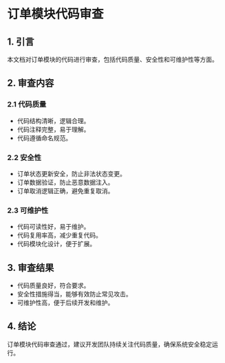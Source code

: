 # 订单模块代码审查

## 1. 引言

本文档对订单模块的代码进行审查，包括代码质量、安全性和可维护性等方面。

## 2. 审查内容

### 2.1 代码质量

- 代码结构清晰，逻辑合理。
- 代码注释完整，易于理解。
- 代码遵循命名规范。

### 2.2 安全性

- 订单状态更新安全，防止非法状态变更。
- 订单数据验证，防止恶意数据注入。
- 订单取消逻辑正确，避免重复取消。

### 2.3 可维护性

- 代码可读性好，易于维护。
- 代码复用率高，减少重复代码。
- 代码模块化设计，便于扩展。

## 3. 审查结果

- 代码质量良好，符合要求。
- 安全性措施得当，能够有效防止常见攻击。
- 可维护性高，便于后续开发和维护。

## 4. 结论

订单模块代码审查通过，建议开发团队持续关注代码质量，确保系统安全稳定运行。
